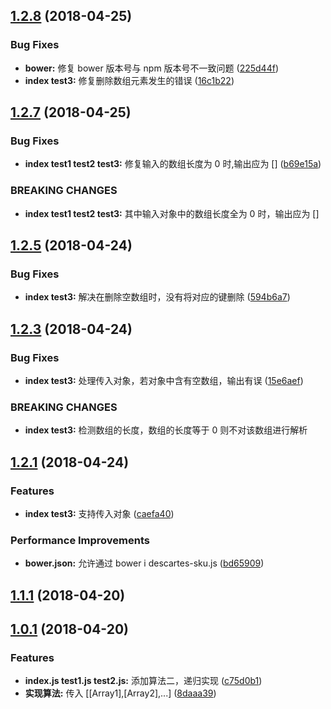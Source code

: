 <a name="1.2.8"></a>
## [1.2.8](https://github.com/vxhly/descartes-sku.js/compare/v1.2.7...v1.2.8) (2018-04-25)


### Bug Fixes

* **bower:** 修复 bower 版本号与 npm 版本号不一致问题 ([225d44f](https://github.com/vxhly/descartes-sku.js/commit/225d44f))
* **index test3:** 修复删除数组元素发生的错误 ([16c1b22](https://github.com/vxhly/descartes-sku.js/commit/16c1b22))



<a name="1.2.7"></a>
## [1.2.7](https://github.com/vxhly/descartes-sku.js/compare/v1.2.5...v1.2.7) (2018-04-25)


### Bug Fixes

* **index test1 test2 test3:** 修复输入的数组长度为 0 时,输出应为 [] ([b69e15a](https://github.com/vxhly/descartes-sku.js/commit/b69e15a))


### BREAKING CHANGES

* **index test1 test2 test3:** 其中输入对象中的数组长度全为 0 时，输出应为 []



<a name="1.2.5"></a>
## [1.2.5](https://github.com/vxhly/descartes-sku.js/compare/v1.2.3...v1.2.5) (2018-04-24)


### Bug Fixes

* **index test3:** 解决在删除空数组时，没有将对应的键删除 ([594b6a7](https://github.com/vxhly/descartes-sku.js/commit/594b6a7))



<a name="1.2.3"></a>
## [1.2.3](https://github.com/vxhly/descartes-sku.js/compare/v1.2.1...v1.2.3) (2018-04-24)


### Bug Fixes

* **index test3:** 处理传入对象，若对象中含有空数组，输出有误 ([15e6aef](https://github.com/vxhly/descartes-sku.js/commit/15e6aef))


### BREAKING CHANGES

* **index test3:** 检测数组的长度，数组的长度等于 0 则不对该数组进行解析



<a name="1.2.1"></a>
## [1.2.1](https://github.com/vxhly/descartes-sku.js/compare/v1.1.1...v1.2.1) (2018-04-24)


### Features

* **index test3:** 支持传入对象 ([caefa40](https://github.com/vxhly/descartes-sku.js/commit/caefa40))


### Performance Improvements

* **bower.json:** 允许通过 bower i descartes-sku.js ([bd65909](https://github.com/vxhly/descartes-sku.js/commit/bd65909))



<a name="1.1.1"></a>
## [1.1.1](https://github.com/vxhly/descartes-sku.js/compare/v1.0.1...v1.1.1) (2018-04-20)



<a name="1.0.1"></a>
## [1.0.1](https://github.com/vxhly/descartes-sku.js/compare/8daaa39...v1.0.1) (2018-04-20)


### Features

* **index.js test1.js test2.js:** 添加算法二，递归实现 ([c75d0b1](https://github.com/vxhly/descartes-sku.js/commit/c75d0b1))
* **实现算法:** 传入 [[Array1],[Array2],...] ([8daaa39](https://github.com/vxhly/descartes-sku.js/commit/8daaa39))



